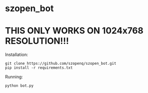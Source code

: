 # szopen_bot

# THIS ONLY WORKS ON 1024x768 RESOLUTION!!!
Installation:

```
git clone https://github.com/szopenq/szopen_bot.git
pip install -r requirements.txt
```

Running:

```
python bot.py
```
